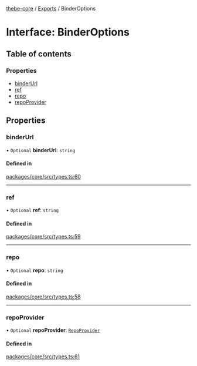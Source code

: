 [thebe-core](../README.md) / [Exports](../modules.md) / BinderOptions

# Interface: BinderOptions

## Table of contents

### Properties

- [binderUrl](BinderOptions.md#binderurl)
- [ref](BinderOptions.md#ref)
- [repo](BinderOptions.md#repo)
- [repoProvider](BinderOptions.md#repoprovider)

## Properties

### binderUrl

• `Optional` **binderUrl**: `string`

#### Defined in

[packages/core/src/types.ts:60](https://github.com/executablebooks/thebe/blob/807ffe4/packages/core/src/types.ts#L60)

___

### ref

• `Optional` **ref**: `string`

#### Defined in

[packages/core/src/types.ts:59](https://github.com/executablebooks/thebe/blob/807ffe4/packages/core/src/types.ts#L59)

___

### repo

• `Optional` **repo**: `string`

#### Defined in

[packages/core/src/types.ts:58](https://github.com/executablebooks/thebe/blob/807ffe4/packages/core/src/types.ts#L58)

___

### repoProvider

• `Optional` **repoProvider**: [`RepoProvider`](../enums/RepoProvider.md)

#### Defined in

[packages/core/src/types.ts:61](https://github.com/executablebooks/thebe/blob/807ffe4/packages/core/src/types.ts#L61)
